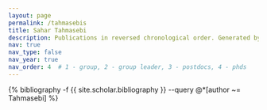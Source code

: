 ```yaml
---
layout: page
permalink: /tahmasebis
title: Sahar Tahmasebi
description: Publications in reversed chronological order. Generated by jekyll-scholar.
nav: true
nav_type: false
nav_year: true
nav_order: 4  # 1 - group, 2 - group leader, 3 - postdocs, 4 - phds
---
```


<!-- _pages/tahmasebis.md -->
<div class="publications">

{% bibliography -f {{ site.scholar.bibliography }} --query @*[author ~= Tahmasebi] %}

</div>

